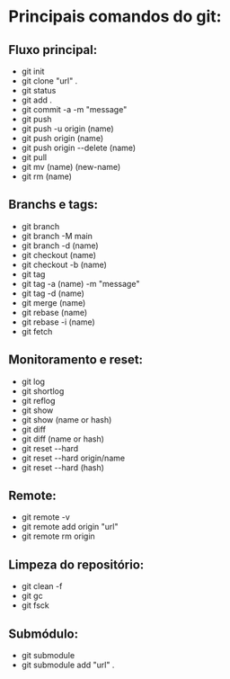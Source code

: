 # Principais comandos do git:

## Fluxo principal:

* git init
* git clone "url" .
* git status
* git add .
* git commit -a -m "message"
* git push
* git push -u origin (name)
* git push origin (name)
* git push origin --delete (name)
* git pull
* git mv (name) (new-name)
* git rm (name)

## Branchs e tags:

* git branch
* git branch -M main
* git branch -d (name)
* git checkout (name)
* git checkout -b (name)
* git tag 
* git tag -a (name) -m "message"
* git tag -d (name)
* git merge (name)
* git rebase (name)
* git rebase -i (name)
* git fetch

## Monitoramento e reset:

* git log
* git shortlog
* git reflog
* git show
* git show (name or hash)
* git diff
* git diff (name or hash)
* git reset --hard
* git reset --hard origin/name
* git reset --hard (hash)

## Remote:

* git remote -v
* git remote add origin "url"
* git remote rm origin

## Limpeza do repositório:

* git clean -f
* git gc
* git fsck

## Submódulo:

* git submodule
* git submodule add "url" .


